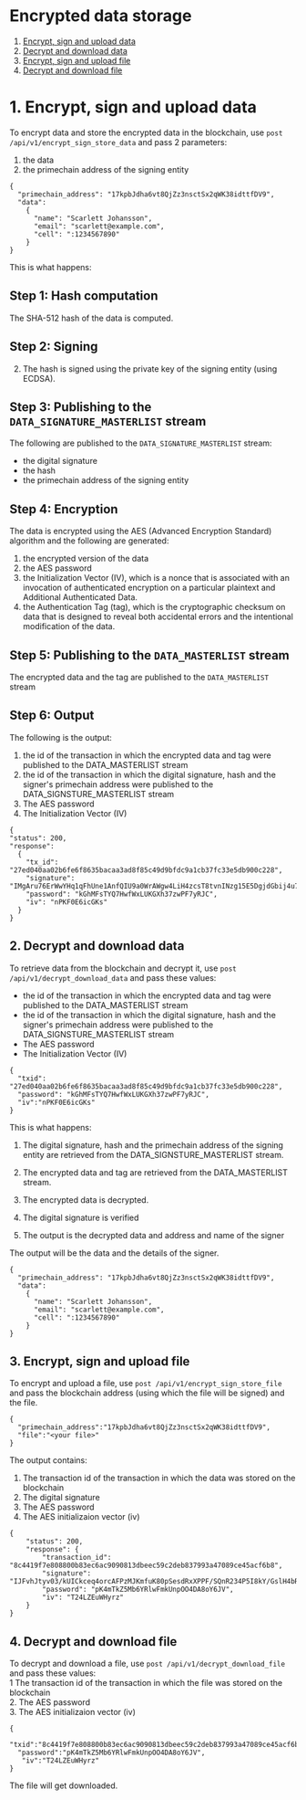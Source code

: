 # Encrypted data storage

1. [Encrypt, sign and upload data](#1-encrypt-sign-and-upload-data)
2. [Decrypt and download data](#2-decrypt-and-download-data)
3. [Encrypt, sign and upload file](#3-encrypt-sign-and-upload-file)
4. [Decrypt and download file](#4-decrypt-and-download-file)

# 1. Encrypt, sign and upload data
To encrypt data and store the encrypted data in the blockchain, use `post /api/v1/encrypt_sign_store_data` and pass 2 parameters: 
1. the data 
2. the primechain address of the signing entity

```
{
  "primechain_address": "17kpbJdha6vt8QjZz3nsctSx2qWK38idttfDV9",
  "data": 
    {
      "name": "Scarlett Johansson",
      "email": "scarlett@example.com",
      "cell": ":1234567890"
    }
}
```

This is what happens:   

## Step 1: Hash computation

The SHA-512 hash of the data is computed.

## Step 2: Signing
2. The hash is signed using the private key of the signing entity (using ECDSA).

## Step 3: Publishing to the `DATA_SIGNATURE_MASTERLIST` stream
The following are published to the `DATA_SIGNATURE_MASTERLIST` stream:
* the digital signature
* the hash
* the primechain address of the signing entity

## Step 4: Encryption
The data is encrypted using the AES (Advanced Encryption Standard) algorithm and the following are generated: 
1. the encrypted version of the data
2. the AES password
3. the Initialization Vector (IV), which is a nonce that is associated with an invocation of authenticated encryption on a particular plaintext and Additional Authenticated Data.   
4. the Authentication Tag (tag), which is the cryptographic checksum on data that is designed to reveal both accidental errors and the intentional modification of the data. 

## Step 5: Publishing to the `DATA_MASTERLIST` stream
The encrypted data and the tag are published to the `DATA_MASTERLIST` stream

## Step 6: Output 
The following is the output:
1. the id of the transaction in which the encrypted data and tag were published to the DATA_MASTERLIST stream
2. the id of the transaction in which the digital signature, hash and the signer's primechain address were published to the DATA_SIGNSTURE_MASTERLIST stream
3. The AES password
4. The Initialization Vector (IV)

```
{
"status": 200,
"response": 
  {
    "tx_id": "27ed040aa02b6fe6f8635bacaa3ad8f85c49d9bfdc9a1cb37fc33e5db900c228",
    "signature": "IMgAru76ErWwYHq1qFhUne1AnfQIU9a0WrAWgw4LiH4zcsT8tvnINzg15E5DgjdGbij4u7jxyCHBXoDKhU/2JPk=",
    "password": "kGhMFsTYQ7HwfWxLUKGXh37zwPF7yRJC",
    "iv": "nPKF0E6icGKs"
  }
}
```

## 2. Decrypt and download data
To retrieve data from the blockchain and decrypt it, use `post /api/v1/decrypt_download_data` and pass these values:
* the id of the transaction in which the encrypted data and tag were published to the DATA_MASTERLIST stream
* the id of the transaction in which the digital signature, hash and the signer's primechain address were published to the DATA_SIGNSTURE_MASTERLIST stream
* The AES password
* The Initialization Vector (IV)

```
{
  "txid": "27ed040aa02b6fe6f8635bacaa3ad8f85c49d9bfdc9a1cb37fc33e5db900c228",
  "password": "kGhMFsTYQ7HwfWxLUKGXh37zwPF7yRJC",
  "iv":"nPKF0E6icGKs"
}
```
This is what happens:   

1. The digital signature, hash and the primechain address of the signing entity are retrieved from the DATA_SIGNSTURE_MASTERLIST stream.

2. The encrypted data and tag are retrieved from the DATA_MASTERLIST stream.

3. The encrypted data is decrypted.

4. The digital signature is verified

5. The output is the decrypted data and address and name of the signer  

The output will be the data and the details of the signer.
```
{
  "primechain_address": "17kpbJdha6vt8QjZz3nsctSx2qWK38idttfDV9",
  "data": 
    {
      "name": "Scarlett Johansson",
      "email": "scarlett@example.com",
      "cell": ":1234567890"
    }
}
```

## 3. Encrypt, sign and upload file
To encrypt and upload a file, use `post /api/v1/encrypt_sign_store_file` and pass the blockchain address (using which the file will be signed) and the file.
```
{
  "primechain_address":"17kpbJdha6vt8QjZz3nsctSx2qWK38idttfDV9",
  "file":"<your file>"
}
```
The output contains:
1. The transaction id of the transaction in which the data was stored on the blockchain
2. The digital signature
3. The AES password
4. The AES initializaion vector (iv)
```
{
    "status": 200,
    "response": {
        "transaction_id": "8c4419f7e808800b83ec6ac9090813dbeec59c2deb837993a47089ce45acf6b8",
        "signature": "IJFvhJtyv03/kUICkceq4orcAFPzMJKmfuK80pSesdRxXPPF/SQnR234P5I8kY/GslH4bRgFE9mwkm5HhCPTfZk=",
        "password": "pK4mTkZ5Mb6YRlwFmkUnpOO4DA8oY6JV",
        "iv": "T24LZEuWHyrz"
    }
}
```

## 4. Decrypt and download file
To decrypt and download a file, use `post /api/v1/decrypt_download_file` and pass these values:   
1 The transaction id of the transaction in which the file was stored on the blockchain   
2. The AES password   
3. The AES initializaion vector (iv)   
```
{
  "txid":"8c4419f7e808800b83ec6ac9090813dbeec59c2deb837993a47089ce45acf6b8",
  "password":"pK4mTkZ5Mb6YRlwFmkUnpOO4DA8oY6JV",
   "iv":"T24LZEuWHyrz"
}
```
The file will get downloaded.
